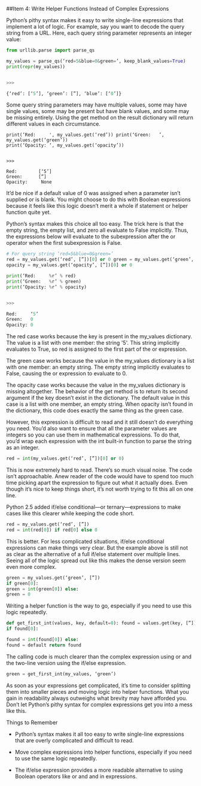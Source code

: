 ##Item 4: Write Helper Functions Instead of Complex Expressions

Python’s pithy syntax makes it easy to write single-line expressions that implement a lot of logic. For example, say you want to decode the query string from a URL. Here, each query string parameter represents an integer value:

```python
from urllib.parse import parse_qs

my_values = parse_qs(‘red=5&blue=0&green=’, keep_blank_values=True)
print(repr(my_values))


>>>

{‘red’: [‘5’], ‘green’: [”], ‘blue’: [‘0’]}
```

Some query string parameters may have multiple values, some may have single values, some may be present but have blank values, and some may be missing entirely. Using the get method on the result dictionary will return different values in each circumstance.

```
print(‘Red:     ', my_values.get(‘red’)) print(‘Green:   ’, my_values.get(‘green’))
print(‘Opacity: ‘, my_values.get(‘opacity’))


>>>

Red:	    [‘5’] 
Green:	    [”] 
Opacity:	 None
```

It’d be nice if a default value of 0 was assigned when a parameter isn’t supplied or is blank. You might choose to do this with Boolean expressions because it feels like this logic doesn’t merit a whole if statement or helper function quite yet.

Python’s syntax makes this choice all too easy. The trick here is that the empty string, the empty list, and zero all evaluate to False implicitly. Thus, the expressions below will evaluate to the subexpression after the or operator when the first subexpression is False.

```python
# For query string ‘red=5&blue=0&green=’ 
red = my_values.get(‘red’, [”])[0] or 0 green = my_values.get(‘green’, [”])[0] or 0
opacity = my_values.get(‘opacity’, [”])[0] or 0

print(‘Red:     %r’ % red) 
print(‘Green:   %r’ % green)
print(‘Opacity: %r’ % opacity)


>>>

Red:	 ‘5’
Green:	 0 
Opacity: 0
```

The red case works because the key is present in the my_values dictionary. The value is a list with one member: the string '5'. This string implicitly evaluates to True, so
red is assigned to the first part of the or expression.

The green case works because the value in the my_values dictionary is a list with one member: an empty string. The empty string implicitly evaluates to False, causing the or expression to evaluate to 0.

The opacity case works because the value in the my_values dictionary is missing altogether. The behavior of the get method is to return its second argument if the key doesn’t exist in the dictionary. The default value in this case is a list with one member, an empty string. When opacity isn’t found in the dictionary, this code does exactly the same thing as the green case.

However, this expression is difficult to read and it still doesn’t do everything you need. You’d also want to ensure that all the parameter values are integers so you can use them in mathematical expressions. To do that, you’d wrap each expression with the int built-in function to parse the string as an integer.

```python
red = int(my_values.get(‘red’, [”])[0] or 0)
```

This is now extremely hard to read. There’s so much visual noise. The code isn’t approachable. Anew reader of the code would have to spend too much time picking apart the expression to figure out what it actually does. Even though it’s nice to keep things short, it’s not worth trying to fit this all on one line.

Python 2.5 added if/else conditional—or ternary—expressions to make cases like this clearer while keeping the code short.

```python
red = my_values.get(‘red’, [”]) 
red = int(red[0]) if red[0] else 0
```

This is better. For less complicated situations, if/else conditional expressions can make things very clear. But the example above is still not as clear as the alternative of a full if/else statement over multiple lines. Seeing all of the logic spread out like this makes the dense version seem even more complex.

```python
green = my_values.get(‘green’, [”]) 
if green[0]:
green = int(green[0]) else:
green = 0
```

Writing a helper function is the way to go, especially if you need to use this logic repeatedly.

```python
def get_first_int(values, key, default=0): found = values.get(key, [”])
if found[0]:

found = int(found[0]) else:
found = default return found
```

The calling code is much clearer than the complex expression using or and the two-line version using the if/else expression.

```python
green = get_first_int(my_values, ‘green’)
```

As soon as your expressions get complicated, it’s time to consider splitting them into smaller pieces and moving logic into helper functions. What you gain in readability always outweighs what brevity may have afforded you. Don’t let Python’s pithy syntax for complex expressions get you into a mess like this.


Things to Remember

* Python’s syntax makes it all too easy to write single-line expressions that are overly complicated and difficult to read.

* Move complex expressions into helper functions, especially if you need to use the same logic repeatedly.

* The if/else expression provides a more readable alternative to using Boolean operators like or and and in expressions.
